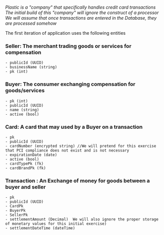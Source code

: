 _Plastic is a "company" that specifically handles credit card transactions 
The initial build of this "company" will ignore the construct of a processor
We will assume that once transactions are entered in the Database, they are processed somehow_

The first iteration of application uses the following entities 

### Seller: The merchant trading goods or services for compensation 
    - publicId (UUID)
    - businessName (string)
    - pk (int)

### Buyer: The consumer exchanging compensation for goods/services
    - pk (int)
    - publicId (UUID)
    - name (string)
    - active (bool)

### Card: A card that may used by a Buyer on a transaction 
    - pk
    - publicId (UUID)
    - cardNumber (encrypted string) //We will pretend for this exercise that PCI compliance does not exist and is not necessary
    - expirationDate (date)
    - active (bool)
    - cardTypePk (fk)
    - cardBrandPk (fk)

### Transaction : An Exchange of money for goods between a buyer and seller
    - pk
    - publicId (UUID)
    - CardPk
    - BuyerPk
    - SellerPk
    - settlementAmount (Decimal)  We will also ignore the proper storage of monetary values for this initial exercise)
    - settlementDateTime (dateTime)



